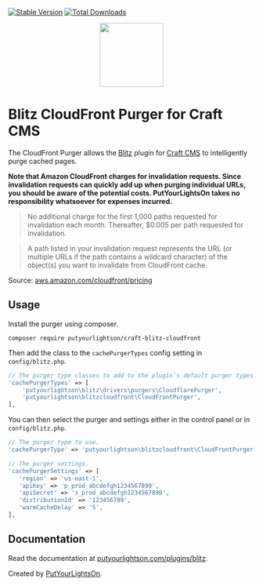 [![Stable Version](https://img.shields.io/packagist/v/putyourlightson/craft-blitz-cloudfront?label=stable)]((https://packagist.org/packages/putyourlightson/craft-blitz-cloudfront))
[![Total Downloads](https://img.shields.io/packagist/dt/putyourlightson/craft-blitz-cloudfront)](https://packagist.org/packages/putyourlightson/craft-blitz-cloudfront)

<p align="center"><img width="130" src="https://putyourlightson.com/assets/logos/blitz.svg"></p>

# Blitz CloudFront Purger for Craft CMS

The CloudFront Purger allows the [Blitz](https://putyourlightson.com/plugins/blitz) plugin for [Craft CMS](https://craftcms.com/) to intelligently purge cached pages.

**Note that Amazon CloudFront charges for invalidation requests. Since invalidation requests can quickly add up when purging individual URLs, you should be aware of the potential costs. PutYourLightsOn takes no responsibility whatsoever for expenses incurred.**

> No additional charge for the first 1,000 paths requested for invalidation each month. Thereafter, $0.005 per path requested for invalidation. 

> A path listed in your invalidation request represents the URL (or multiple URLs if the path contains a wildcard character) of the object(s) you want to invalidate from CloudFront cache.

Source: [aws.amazon.com/cloudfront/pricing](https://aws.amazon.com/cloudfront/pricing/)

## Usage

Install the purger using composer.

```
composer require putyourlightson/craft-blitz-cloudfront
```

Then add the class to the `cachePurgerTypes` config setting in `config/blitz.php`.

```php
// The purger type classes to add to the plugin’s default purger types.
'cachePurgerTypes' => [
    'putyourlightson\blitz\drivers\purgers\CloudflarePurger',
    'putyourlightson\blitzcloudfront\CloudFrontPurger',
],
```

You can then select the purger and settings either in the control panel or in `config/blitz.php`.

```php
// The purger type to use.
'cachePurgerType' => 'putyourlightson\blitzcloudfront\CloudFrontPurger',

// The purger settings.
'cachePurgerSettings' => [
   'region' => 'us-east-1',
   'apiKey' => 'p_prod_abcdefgh1234567890',
   'apiSecret' => 's_prod_abcdefgh1234567890',
   'distributionId' => '123456789',
   'warmCacheDelay' => '5',
],
```

## Documentation

Read the documentation at [putyourlightson.com/plugins/blitz](https://putyourlightson.com/plugins/blitz#reverse-proxy-purgers).

Created by [PutYourLightsOn](https://putyourlightson.com/).

